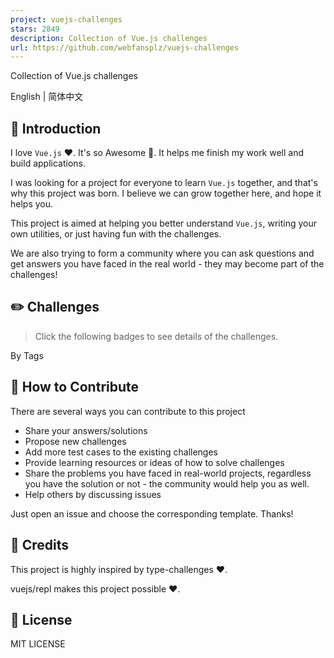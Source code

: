 ```yaml
---
project: vuejs-challenges
stars: 2849
description: Collection of Vue.js challenges
url: https://github.com/webfansplz/vuejs-challenges
---
```


Collection of Vue.js challenges

English | 简体中文

📖 Introduction
---------------

I love `Vue.js` ♥️. It's so Awesome 🚀. It helps me finish my work well and build applications.

I was looking for a project for everyone to learn `Vue.js` together, and that's why this project was born. I believe we can grow together here, and hope it helps you.

This project is aimed at helping you better understand `Vue.js`, writing your own utilities, or just having fun with the challenges.

We are also trying to form a community where you can ask questions and get answers you have faced in the real world - they may become part of the challenges!

✏️ Challenges
-------------

> Click the following badges to see details of the challenges.

  
  
  
  
  
  
  
  
  
  
  

By Tags  

🤝 How to Contribute
--------------------

There are several ways you can contribute to this project

-   Share your answers/solutions
-   Propose new challenges
-   Add more test cases to the existing challenges
-   Provide learning resources or ideas of how to solve challenges
-   Share the problems you have faced in real-world projects, regardless you have the solution or not - the community would help you as well.
-   Help others by discussing issues

Just open an issue and choose the corresponding template. Thanks!

🌸 Credits
----------

This project is highly inspired by type-challenges ♥️.

vuejs/repl makes this project possible ♥️.

📄 License
----------

MIT LICENSE
